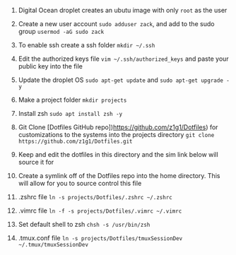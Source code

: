1. Digital Ocean droplet creates an ubutu image with only ```root``` as the user 
1. Create a new user account ```sudo adduser zack```, and add to the sudo group ```usermod -aG sudo zack```
1. To enable ssh create a ssh folder ```mkdir ~/.ssh```
1. Edit the authorized keys file ```vim ~/.ssh/authorized_keys``` and paste your public key into the file
1. Update the droplet OS ```sudo apt-get update```  and ```sudo apt-get upgrade -y``` 
1. Make a project folder ```mkdir projects```
1. Install zsh ```sudo apt install zsh -y```
1. Git Clone [Dotfiles GitHub repo])https://github.com/z1g1/Dotfiles) for customizations to the systems into the projects directory ```git clone https://github.com/z1g1/Dotfiles.git```
11. Keep and edit the dotfiles in this directory and the sim link below will source it for 
1. Create a symlink off of the Dotfiles repo into the home directory. This will allow for you to source control this file 
11. .zshrc file ```ln -s projects/Dotfiles/.zshrc ~/.zshrc``` 
11. .vimrc file ```ln -f -s projects/Dotfiles/.vimrc ~/.vimrc``` 
1. Set default shell to zsh ```chsh -s /usr/bin/zsh```


11. .tmux.conf file ```ln -s projects/Dotfiles/tmuxSessionDev ~/.tmux/tmuxSessionDev``` 
